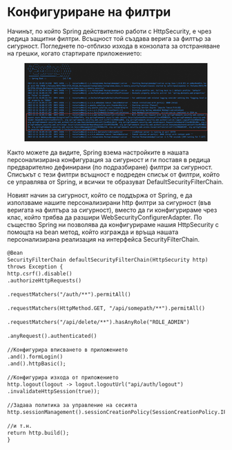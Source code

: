 # Конфигуриране на филтри

Начинът, по който Spring действително работи с HttpSecurity, е чрез редица защитни филтри. Всъщност той създава верига за филтър за сигурност. Погледнете по-отблизо изхода в конзолата за отстраняване на грешки, когато стартирате приложението:

<figure><img src="../../../../assets/image (162).png" alt=""><figcaption></figcaption></figure>

Както можете да видите, Spring взема настройките в нашата персонализирана конфигурация за сигурност и ги поставя в редица предварително дефинирани (по подразбиране) филтри за сигурност. Списъкът с тези филтри всъщност е подреден списък от филтри, който се управлява от Spring, и всички те образуват DefaultSecurityFilterChain.

Новият начин за сигурност, който се поддържа от Spring, е да използваме нашите персонализирани http филтри за сигурност (във веригата на филтъра за сигурност), вместо да ги конфигурираме чрез клас, който трябва да разшири WebSecurityConfigurerAdapter. По същество Spring ни позволява да конфигурираме нашия HttpSecurity с помощта на bean метод, който изгражда и връща нашата персонализирана реализация на интерфейса SecurityFilterChain.

```
@Bean
SecurityFilterChain defaultSecurityFilterChain(HttpSecurity http) throws Exception {
http.csrf().disable()
.authorizeHttpRequests()

.requestMatchers("/auth/**").permitAll()

.requestMatchers(HttpMethod.GET, "/api/somepath/**").permitAll()

.requestMatchers("/api/delete/**").hasAnyRole("ROLE_ADMIN")

.anyRequest().authenticated()

//Конфигурира вписването в приложението
.and().formLogin()
.and().httpBasic();

//Конфигурира изхода от приложението
http.logout(logout -> logout.logoutUrl("api/auth/logout")
.invalidateHttpSession(true));

//Задава политика за управление на сесията   
http.sessionManagement().sessionCreationPolicy(SessionCreationPolicy.IF_REQUIRED);

//и т.н.
return http.build();
}

```
